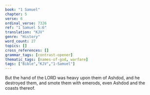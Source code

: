 ```yaml
---
book: "1 Samuel"
chapter: 5
verse: 6
ordinal_verse: 7326
ref: "1 Samuel 5:6"
translation: "KJV"
genre: "History"
word_count: 27
topics: []
cross_references: []
grammar_tags: [contrast-opener]
thematic_tags: [names-of-god, warfare]
tags: ["Bible","KJV","1-Samuel"]
---
```

But the hand of the LORD was heavy upon them of Ashdod, and he destroyed them, and smote them with emerods, even Ashdod and the coasts thereof.
